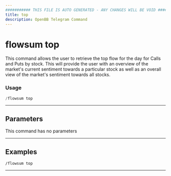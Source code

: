```yaml
---
########### THIS FILE IS AUTO GENERATED - ANY CHANGES WILL BE VOID ###########
title: top
description: OpenBB Telegram Command
---
```


# flowsum top

This command allows the user to retrieve the top flow for the day for Calls and Puts by stock. This will provide the user with an overview of the market's current sentiment towards a particular stock as well as an overall view of the market's sentiment towards all stocks.

### Usage

```python wordwrap
/flowsum top
```

---

## Parameters

This command has no parameters



---

## Examples

```
/flowsum top
```

---
